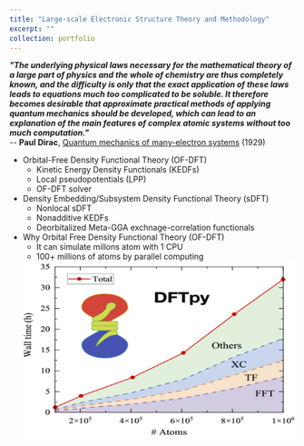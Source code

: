 ```yaml
---
title: "Large-scale Electronic Structure Theory and Methodology"
excerpt: ""
collection: portfolio
---
```

***"The underlying physical laws necessary for the mathematical
  theory of a large part of physics and the whole of chemistry are
  thus completely known, and the difficulty is only that the exact
  application of these laws leads to equations much too complicated to
  be soluble. It therefore becomes desirable that approximate
  practical methods of applying quantum mechanics should be developed,
  which can lead to an explanation of the main features of complex
  atomic systems without too much computation."***  
  -- **Paul Dirac**, [Quantum mechanics of many-electron systems](https://royalsocietypublishing.org/doi/10.1098/rspa.1929.0094) (1929)
* Orbital-Free Density Functional Theory (OF-DFT)
   *  Kinetic Energy Density Functionals (KEDFs)
   *  Local pseudopotentials (LPP)
   *  OF-DFT solver 
* Density Embedding/Subsystem Density Functional Theory (sDFT) 
	* Nonlocal sDFT
	* Nonadditive KEDFs
	* Deorbitalized Meta-GGA exchnage-correlation functionals
* Why Orbital Free Density Functional Theory (OF-DFT)
  * It can simulate millons atom with 1 CPU
  * 100+ millions of atoms by parallel computing  
   <img src="../files/DFTpy.png" alt="DFTpy" width="500" height="313" align="center" /> 


